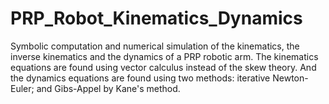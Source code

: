 # PRP_Robot_Kinematics_Dynamics
Symbolic computation and numerical simulation of the kinematics, the inverse kinematics and the dynamics of a PRP robotic arm.
The kinematics equations are found using vector calculus instead of the skew theory.
And the dynamics equations are found using two methods: iterative Newton-Euler; and Gibs-Appel by Kane's method.
